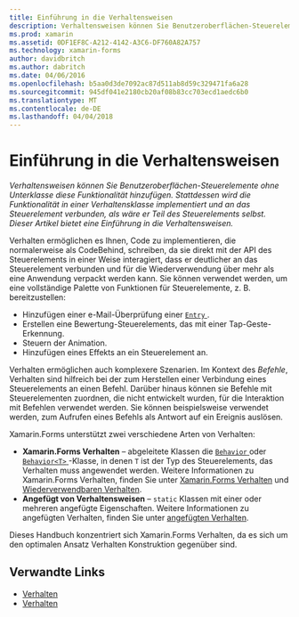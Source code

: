 ```yaml
---
title: Einführung in die Verhaltensweisen
description: Verhaltensweisen können Sie Benutzeroberflächen-Steuerelemente ohne Unterklasse diese Funktionalität hinzufügen. Stattdessen wird die Funktionalität in einer Verhaltensklasse implementiert und an das Steuerelement verbunden, als wäre er Teil des Steuerelements selbst. Dieser Artikel bietet eine Einführung in die Verhaltensweisen.
ms.prod: xamarin
ms.assetid: 0DF1EF8C-A212-4142-A3C6-DF760A82A757
ms.technology: xamarin-forms
author: davidbritch
ms.author: dabritch
ms.date: 04/06/2016
ms.openlocfilehash: b5aa0d3de7092ac87d511ab8d59c329471fa6a28
ms.sourcegitcommit: 945df041e2180cb20af08b83cc703ecd1aedc6b0
ms.translationtype: MT
ms.contentlocale: de-DE
ms.lasthandoff: 04/04/2018
---
```

# <a name="introduction-to-behaviors"></a>Einführung in die Verhaltensweisen

_Verhaltensweisen können Sie Benutzeroberflächen-Steuerelemente ohne Unterklasse diese Funktionalität hinzufügen. Stattdessen wird die Funktionalität in einer Verhaltensklasse implementiert und an das Steuerelement verbunden, als wäre er Teil des Steuerelements selbst. Dieser Artikel bietet eine Einführung in die Verhaltensweisen._

Verhalten ermöglichen es Ihnen, Code zu implementieren, die normalerweise als CodeBehind, schreiben, da sie direkt mit der API des Steuerelements in einer Weise interagiert, dass er deutlicher an das Steuerelement verbunden und für die Wiederverwendung über mehr als eine Anwendung verpackt werden kann. Sie können verwendet werden, um eine vollständige Palette von Funktionen für Steuerelemente, z. B. bereitzustellen:

- Hinzufügen einer e-Mail-Überprüfung einer [ `Entry` ](https://developer.xamarin.com/api/type/Xamarin.Forms.Entry/).
- Erstellen eine Bewertung-Steuerelements, das mit einer Tap-Geste-Erkennung.
- Steuern der Animation.
- Hinzufügen eines Effekts an ein Steuerelement an.

Verhalten ermöglichen auch komplexere Szenarien. Im Kontext des *Befehle*, Verhalten sind hilfreich bei der zum Herstellen einer Verbindung eines Steuerelements an einen Befehl. Darüber hinaus können sie Befehle mit Steuerelementen zuordnen, die nicht entwickelt wurden, für die Interaktion mit Befehlen verwendet werden. Sie können beispielsweise verwendet werden, zum Aufrufen eines Befehls als Antwort auf ein Ereignis auslösen.

Xamarin.Forms unterstützt zwei verschiedene Arten von Verhalten:

- **Xamarin.Forms Verhalten** – abgeleitete Klassen die [ `Behavior` ](https://developer.xamarin.com/api/type/Xamarin.Forms.Behavior/) oder [ `Behavior<T>` ](https://developer.xamarin.com/api/type/Xamarin.Forms.Behavior%3CT%3E/) -Klasse, in denen `T` ist der Typ des Steuerelements, das Verhalten muss angewendet werden. Weitere Informationen zu Xamarin.Forms Verhalten, finden Sie unter [Xamarin.Forms Verhalten](~/xamarin-forms/app-fundamentals/behaviors/creating.md) und [Wiederverwendbaren Verhalten](~/xamarin-forms/app-fundamentals/behaviors/reusable/index.md).
- **Angefügt von Verhaltensweisen** – `static` Klassen mit einer oder mehreren angefügte Eigenschaften. Weitere Informationen zu angefügten Verhalten, finden Sie unter [angefügten Verhalten](~/xamarin-forms/app-fundamentals/behaviors/attached.md).

Dieses Handbuch konzentriert sich Xamarin.Forms Verhalten, da es sich um den optimalen Ansatz Verhalten Konstruktion gegenüber sind.



## <a name="related-links"></a>Verwandte Links

- [Verhalten](https://developer.xamarin.com/api/type/Xamarin.Forms.Behavior/)
- [Verhalten<T>](https://developer.xamarin.com/api/type/Xamarin.Forms.Behavior%3CT%3E/)
